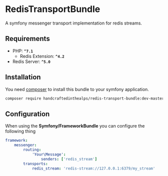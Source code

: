# RedisTransportBundle

A symfony messenger transport implementation for redis streams.

## Requirements

 - PHP: **`^7.1`**
    - Redis Extension: **`^4.2`**
 - Redis Server: **`^5.0`**

## Installation

You need [composer](https://getcomposer.org) to install this bundle to your symfony application.

```bash
composer require handcraftedinthealps/redis-transport-bundle:dev-master
```

## Configuration

When using the **Symfony/FrameworkBundle** you can configure the following thing

```yaml
framework:
    messenger:
        routing:
            'Your\Message':
                senders: ['redis_stream']
        transports:
            redis_stream: 'redis-stream://127.0.0.1:6379/my_stream'
```
